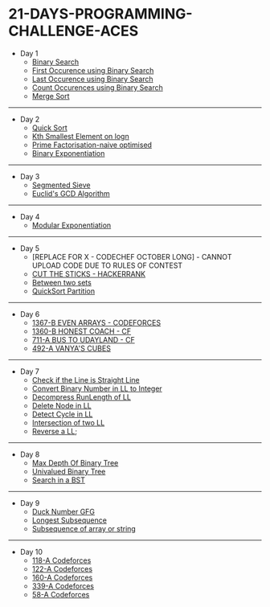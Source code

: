 # 21-DAYS-PROGRAMMING-CHALLENGE-ACES
* Day 1
  * [Binary Search](https://github.com/avishkarhande/21-DAYS-PROGRAMMING-CHALLENGE-ACES/blob/main/DAY%201/binarysearch.cpp)
  * [First Occurence using Binary Search](https://github.com/avishkarhande/21-DAYS-PROGRAMMING-CHALLENGE-ACES/blob/main/DAY%201/firstoccurence-binarysearch.cpp)
  * [Last Occurence using Binary Search](https://github.com/avishkarhande/21-DAYS-PROGRAMMING-CHALLENGE-ACES/blob/main/DAY%201/lastoccurence-binarysearch.cpp)
  * [Count Occurences using Binary Search](https://github.com/avishkarhande/21-DAYS-PROGRAMMING-CHALLENGE-ACES/blob/main/DAY%201/count-binarysearch.cpp)
  * [Merge Sort](https://github.com/avishkarhande/21-DAYS-PROGRAMMING-CHALLENGE-ACES/blob/main/DAY%201/mergesort.cpp)
---
* Day 2
  * [Quick Sort](https://github.com/avishkarhande/21-DAYS-PROGRAMMING-CHALLENGE-ACES/blob/main/DAY%202/quicksort.cpp)
  * [Kth Smallest Element on logn](https://github.com/avishkarhande/21-DAYS-PROGRAMMING-CHALLENGE-ACES/blob/main/DAY%202/kth-smallest.cpp)
  * [Prime Factorisation-naive optimised](https://github.com/avishkarhande/21-DAYS-PROGRAMMING-CHALLENGE-ACES/blob/main/DAY%202/prime-factorisation-naive.cpp)
  * [Binary Exponentiation](https://github.com/avishkarhande/21-DAYS-PROGRAMMING-CHALLENGE-ACES/blob/main/DAY%202/binary-exponentiation.cpp)
---
* Day 3
  * [Segmented Sieve](https://github.com/avishkarhande/21-DAYS-PROGRAMMING-CHALLENGE-ACES/blob/main/DAY%203/segmented-sieve.cpp.txt)
  * [Euclid's GCD Algorithm](https://github.com/avishkarhande/21-DAYS-PROGRAMMING-CHALLENGE-ACES/blob/main/DAY%203/euclid-gcd-algorithm.cpp)
---
* Day 4
  * [Modular Exponentiation](https://github.com/avishkarhande/21-DAYS-PROGRAMMING-CHALLENGE-ACES/blob/main/DAY%204/modular_exponentiation.cpp)
---
* Day 5
  * [REPLACE FOR X - CODECHEF OCTOBER LONG] - CANNOT UPLOAD CODE DUE TO RULES OF CONTEST
  * [CUT THE STICKS - HACKERRANK](https://github.com/avishkarhande/21-DAYS-PROGRAMMING-CHALLENGE-ACES/blob/main/DAY%205/cutsticks.cpp)
  * [Between two sets](https://github.com/avishkarhande/21-DAYS-PROGRAMMING-CHALLENGE-ACES/blob/main/DAY%205/between%20two%20sets.cpp)
  * [QuickSort Partition](https://github.com/avishkarhande/21-DAYS-PROGRAMMING-CHALLENGE-ACES/blob/main/DAY%205/quicksort-partition.cpp)
---
* Day 6
  * [1367-B EVEN ARRAYS - CODEFORCES](https://github.com/avishkarhande/21-DAYS-PROGRAMMING-CHALLENGE-ACES/blob/main/DAY%206/cf.cpp)
  * [1360-B HONEST COACH - CF](https://github.com/avishkarhande/21-DAYS-PROGRAMMING-CHALLENGE-ACES/blob/main/DAY%206/1360B.cpp)
  * [711-A BUS TO UDAYLAND - CF](https://github.com/avishkarhande/21-DAYS-PROGRAMMING-CHALLENGE-ACES/blob/main/DAY%206/711A.cpp)
  * [492-A VANYA'S CUBES](https://github.com/avishkarhande/21-DAYS-PROGRAMMING-CHALLENGE-ACES/blob/main/DAY%206/492A.cpp)
---
* Day 7
  * [Check if the Line is Straight Line](https://github.com/avishkarhande/21-DAYS-PROGRAMMING-CHALLENGE-ACES/blob/main/DAY%207/Check%20if%20it%20is%20Straight%20Line)
  * [Convert Binary Number in LL to Integer](https://github.com/avishkarhande/21-DAYS-PROGRAMMING-CHALLENGE-ACES/blob/main/DAY%207/Convert%20Binary%20Number%20in%20a%20LL%20to%20INT)
  * [Decompress RunLength of LL](https://github.com/avishkarhande/21-DAYS-PROGRAMMING-CHALLENGE-ACES/blob/main/DAY%207/Decompress%20Run%20Length%20of%20LL.cpp)
  * [Delete Node in LL](https://github.com/avishkarhande/21-DAYS-PROGRAMMING-CHALLENGE-ACES/blob/main/DAY%207/Delete%20Node%20in%20a%20LL)
  * [Detect Cycle in LL](https://github.com/avishkarhande/21-DAYS-PROGRAMMING-CHALLENGE-ACES/blob/main/DAY%207/Detect%20Cycle%20in%20a%20LL)
  * [Intersection of two LL](https://github.com/avishkarhande/21-DAYS-PROGRAMMING-CHALLENGE-ACES/blob/main/DAY%207/Intersection%20Of%20two%20LL)
  * [Reverse a LL](https://github.com/avishkarhande/21-DAYS-PROGRAMMING-CHALLENGE-ACES/blob/main/DAY%207/Reverse%20A%20Linked%20List);
---
* Day 8
  * [Max Depth Of Binary Tree](https://github.com/avishkarhande/21-DAYS-PROGRAMMING-CHALLENGE-ACES/blob/main/DAY%208/Max%20Depth%20Of%20Binary%20Tree)
  * [Univalued Binary Tree](https://github.com/avishkarhande/21-DAYS-PROGRAMMING-CHALLENGE-ACES/blob/main/DAY%208/Univalued%20Binary%20Tree)
  * [Search in a BST](https://github.com/avishkarhande/21-DAYS-PROGRAMMING-CHALLENGE-ACES/blob/main/DAY%208/search%20in%20a%20BST.cpp)
---
 * Day 9
   * [Duck Number GFG](https://github.com/avishkarhande/21-DAYS-PROGRAMMING-CHALLENGE-ACES/blob/main/DAY%209/duck_number.cpp)
   * [Longest Subsequence](https://github.com/avishkarhande/21-DAYS-PROGRAMMING-CHALLENGE-ACES/blob/main/DAY%209/long.cpp)
   * [Subsequence of array or string](https://github.com/avishkarhande/21-DAYS-PROGRAMMING-CHALLENGE-ACES/blob/main/DAY%209/subsequence.cpp)
 ---
 * Day 10
   * [118-A Codeforces](https://github.com/avishkarhande/21-DAYS-PROGRAMMING-CHALLENGE-ACES/blob/main/DAY%2010/118A.cpp)
   * [122-A Codeforces](https://github.com/avishkarhande/21-DAYS-PROGRAMMING-CHALLENGE-ACES/blob/main/DAY%2010/122A.cpp)
   * [160-A Codeforces](https://github.com/avishkarhande/21-DAYS-PROGRAMMING-CHALLENGE-ACES/blob/main/DAY%2010/160a.cpp)
   * [339-A Codeforces](https://github.com/avishkarhande/21-DAYS-PROGRAMMING-CHALLENGE-ACES/blob/main/DAY%2010/339A.cpp)
   * [58-A Codeforces](https://github.com/avishkarhande/21-DAYS-PROGRAMMING-CHALLENGE-ACES/blob/main/DAY%2010/58A.cpp)
